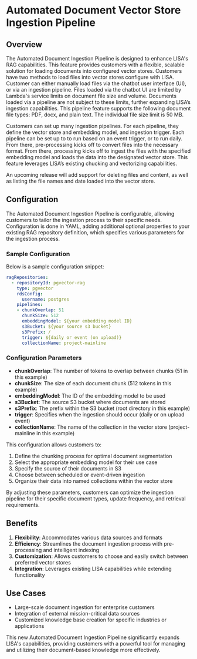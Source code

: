 # Automated Document Vector Store Ingestion Pipeline

## Overview
The Automated Document Ingestion Pipeline is designed to enhance LISA's RAG capabilities. This feature provides customers with a flexible, scalable solution for loading documents into configured vector stores. Customers have two methods to load files into vector stores configure with LISA. Customer can either manually load files via the chatbot user interface (UI), or via an ingestion pipeline. Files loaded via the chatbot UI are limited by Lambda's service limits on document file size and volume. Documents loaded via a pipeline are not subject to these limits, further expanding LISA’s ingestion capabilities. This pipeline feature supports the following document file types: PDF, docx, and plain text. The individual file size limit is 50 MB.

Customers can set up many ingestion pipelines. For each pipeline, they define the vector store and embedding model, and ingestion trigger. Each pipeline can be set up to to run based on an event trigger, or to run daily. From there, pre-processing kicks off to convert files into the necessary format. From there, processing kicks off to ingest the files with the specified embedding model and loads the data into the designated vector store. This feature leverages LISA’s existing chucking and vectorizing capabilities.

An upcoming release will add support for deleting files and content, as well as listing the file names and date loaded into the vector store.

## Configuration

The Automated Document Ingestion Pipeline is configurable, allowing customers to tailor the ingestion process to their specific needs. Configuration is done in YAML, adding additional optional properties to your existing RAG repository definition, which specifies various parameters for the ingestion process.

### Sample Configuration

Below is a sample configuration snippet:

```yaml
ragRepositories:
  - repositoryId: pgvector-rag
    type: pgvector
    rdsConfig:
      username: postgres
    pipelines:
    - chunkOverlap: 51
      chunkSize: 512
      embeddingModel: ${your embedding model ID}
      s3Bucket: ${your source s3 bucket}
      s3Prefix: /
      trigger: ${daily or event (on upload)}
      collectionName: project-mainline
```

### Configuration Parameters

- **chunkOverlap**: The number of tokens to overlap between chunks (51 in this example)
- **chunkSize**: The size of each document chunk (512 tokens in this example)
- **embeddingModel**: The ID of the embedding model to be used
- **s3Bucket**: The source S3 bucket where documents are stored
- **s3Prefix**: The prefix within the S3 bucket (root directory in this example)
- **trigger**: Specifies when the ingestion should occur (daily or on upload event)
- **collectionName**: The name of the collection in the vector store (project-mainline in this example)

This configuration allows customers to:
1. Define the chunking process for optimal document segmentation
2. Select the appropriate embedding model for their use case
3. Specify the source of their documents in S3
4. Choose between scheduled or event-driven ingestion
5. Organize their data into named collections within the vector store

By adjusting these parameters, customers can optimize the ingestion pipeline for their specific document types, update frequency, and retrieval requirements.

## Benefits
1. **Flexibility**: Accommodates various data sources and formats
2. **Efficiency**: Streamlines the document ingestion process with pre-processing and intelligent indexing
3. **Customization**: Allows customers to choose and easily switch between preferred vector stores
4. **Integration**: Leverages existing LISA capabilities while extending functionality

## Use Cases
- Large-scale document ingestion for enterprise customers
- Integration of external mission-critical data sources
- Customized knowledge base creation for specific industries or applications

This new Automated Document Ingestion Pipeline significantly expands LISA's capabilities, providing customers with a powerful tool for managing and utilizing their document-based knowledge more effectively.
